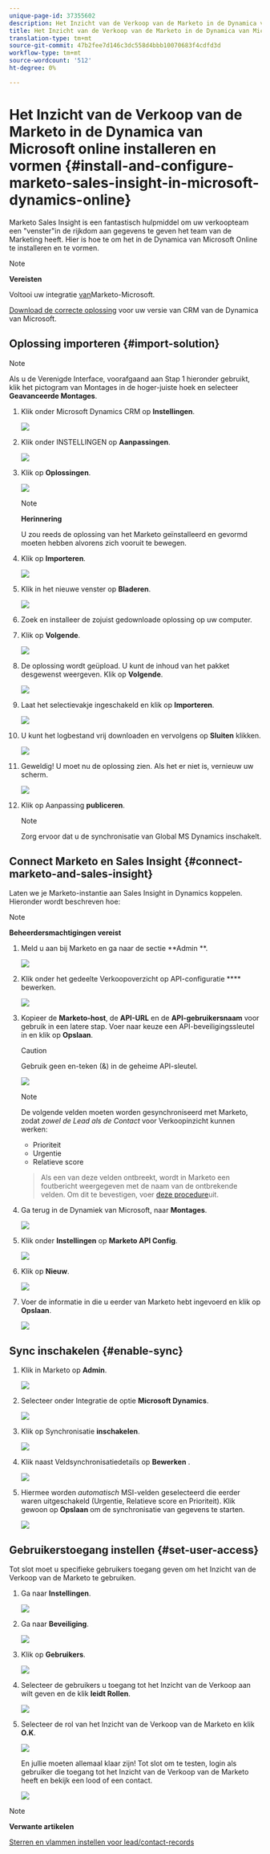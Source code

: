 ```yaml
---
unique-page-id: 37355602
description: Het Inzicht van de Verkoop van de Marketo in de Dynamica van Microsoft online installeren en vormen - Marketo Docs - de Documentatie van het Product
title: Het Inzicht van de Verkoop van de Marketo in de Dynamica van Microsoft online installeren en vormen
translation-type: tm+mt
source-git-commit: 47b2fee7d146c3dc558d4bbb10070683f4cdfd3d
workflow-type: tm+mt
source-wordcount: '512'
ht-degree: 0%

---
```



# Het Inzicht van de Verkoop van de Marketo in de Dynamica van Microsoft online installeren en vormen {#install-and-configure-marketo-sales-insight-in-microsoft-dynamics-online}

Marketo Sales Insight is een fantastisch hulpmiddel om uw verkoopteam een &quot;venster&quot;in de rijkdom aan gegevens te geven het team van de Marketing heeft. Hier is hoe te om het in de Dynamica van Microsoft Online te installeren en te vormen.

>[!NOTE]
>
>**Vereisten**
>
>Voltooi uw integratie [van](http://docs.marketo.com/x/E4A2)Marketo-Microsoft.
>
>[Download de correcte oplossing](http://docs.marketo.com/x/LoJo) voor uw versie van CRM van de Dynamica van Microsoft.

## Oplossing importeren {#import-solution}

>[!NOTE]
>
>Als u de Verenigde Interface, voorafgaand aan Stap 1 hieronder gebruikt, klik het pictogram van Montages in de hoger-juiste hoek en selecteer **Geavanceerde Montages**.

1. Klik onder Microsoft Dynamics CRM op **Instellingen**.

   ![](assets/image2014-12-12-9-3a4-3a56-1.png)

1. Klik onder INSTELLINGEN op **Aanpassingen**.

   ![](assets/image2015-4-29-14-3a22-3a1-1.png)

1. Klik op **Oplossingen**.

   ![](assets/image2014-12-12-9-3a5-3a17-1.png)

   >[!NOTE]
   >
   >**Herinnering**
   >
   >
   >U zou reeds de oplossing van het Marketo geïnstalleerd en gevormd moeten hebben alvorens zich vooruit te bewegen.

1. Klik op **Importeren**.

   ![](assets/image2014-12-12-9-3a5-3a27-1.png)

1. Klik in het nieuwe venster op **Bladeren**.

   ![](assets/image2014-12-12-9-3a5-3a36-1.png)

1. Zoek en installeer de zojuist gedownloade oplossing op uw computer.
1. Klik op **Volgende**.

   ![](assets/seven.png)

1. De oplossing wordt geüpload. U kunt de inhoud van het pakket desgewenst weergeven. Klik op **Volgende**.

   ![](assets/image2014-12-12-9-3a6-3a10-1.png)

1. Laat het selectievakje ingeschakeld en klik op **Importeren**.

   ![](assets/image2014-12-12-9-3a6-3a19-1.png)

1. U kunt het logbestand vrij downloaden en vervolgens op **Sluiten** klikken.

   ![](assets/image2014-12-12-9-3a6-3a29-1.png)

1. Geweldig! U moet nu de oplossing zien. Als het er niet is, vernieuw uw scherm.

   ![](assets/eleven.png)

1. Klik op Aanpassing **publiceren**.

   >[!NOTE]
   >
   >Zorg ervoor dat u de synchronisatie van Global MS Dynamics inschakelt.

## Connect Marketo en Sales Insight {#connect-marketo-and-sales-insight}

Laten we je Marketo-instantie aan Sales Insight in Dynamics koppelen. Hieronder wordt beschreven hoe:

>[!NOTE]
>
>**Beheerdersmachtigingen vereist**

1. Meld u aan bij Marketo en ga naar de sectie **Admin **.

   ![](assets/image2014-12-12-9-3a6-3a50-1.png)

1. Klik onder het gedeelte Verkoopoverzicht op API-configuratie **** bewerken.

   ![](assets/image2014-12-12-9-3a7-3a0-1.png)

1. Kopieer de **Marketo-host**, de **API-URL** en de **API-gebruikersnaam** voor gebruik in een latere stap. Voer naar keuze een API-beveiligingssleutel in en klik op **Opslaan**.

   >[!CAUTION]
   >
   >Gebruik geen en-teken (&amp;) in de geheime API-sleutel.

   ![](assets/image2014-12-12-9-3a7-3a9-1.png)

   >[!NOTE]
   >
   >De volgende velden moeten worden gesynchroniseerd met Marketo, zodat *zowel de Lead als de Contact* voor Verkoopinzicht kunnen werken:
   >
   >    
   >    
   >    * Prioriteit
   >    * Urgentie
   >    * Relatieve score

   >    
   >    
   >Als een van deze velden ontbreekt, wordt in Marketo een foutbericht weergegeven met de naam van de ontbrekende velden. Om dit te bevestigen, voer [deze procedure](../../../../product-docs/marketo-sales-insight/msi-for-microsoft-dynamics/setting-up-and-using/required-fields-for-syncing-marketo-with-dynamics.md)uit.

1. Ga terug in de Dynamiek van Microsoft, naar **Montages**.

   ![](assets/image2014-12-12-9-3a7-3a25-1.png)

1. Klik onder **Instellingen** op **Marketo API Config**.

   ![](assets/image2014-12-12-9-3a7-3a34-1.png)

1. Klik op **Nieuw**.

   ![](assets/image2014-12-12-9-3a8-3a8-1.png)

1. Voer de informatie in die u eerder van Marketo hebt ingevoerd en klik op **Opslaan**.

   ![](assets/image2014-12-12-9-3a8-3a17-1.png)

## Sync inschakelen {#enable-sync}

1. Klik in Marketo op **Admin**.

   ![](assets/enable-one.png)

1. Selecteer onder Integratie de optie **Microsoft Dynamics**.

   ![](assets/enable-two.png)

1. Klik op Synchronisatie **inschakelen**.

   ![](assets/enable-three.png)

1. Klik naast Veldsynchronisatiedetails op **Bewerken** .

   ![](assets/enable-four.png)

1. Hiermee worden *automatisch* MSI-velden geselecteerd die eerder waren uitgeschakeld (Urgentie, Relatieve score en Prioriteit). Klik gewoon op **Opslaan** om de synchronisatie van gegevens te starten.

   ![](assets/enable-five.png)

## Gebruikerstoegang instellen {#set-user-access}

Tot slot moet u specifieke gebruikers toegang geven om het Inzicht van de Verkoop van de Marketo te gebruiken.

1. Ga naar **Instellingen**.

   ![](assets/image2014-12-12-9-3a8-3a34-1.png)

1. Ga naar **Beveiliging**.

   ![](assets/image2015-4-29-14-3a56-3a33-1.png)

1. Klik op **Gebruikers**.

   ![](assets/image2015-4-29-14-3a57-3a46-1.png)

1. Selecteer de gebruikers u toegang tot het Inzicht van de Verkoop aan wilt geven en de klik **leidt Rollen**.

   ![](assets/image2015-4-29-14-3a59-3a31-1.png)

1. Selecteer de rol van het Inzicht van de Verkoop van de Marketo en klik **O.K**.

   ![](assets/image2014-12-12-9-3a9-3a22-1.png)

   En jullie moeten allemaal klaar zijn! Tot slot om te testen, login als gebruiker die toegang tot het Inzicht van de Verkoop van de Marketo heeft en bekijk een lood of een contact.

   ![](assets/image2015-4-29-15-3a2-3a27-1.png)

>[!NOTE]
>
>**Verwante artikelen**
>
>[Sterren en vlammen instellen voor lead/contact-records](http://docs.marketo.com/x/BICMAg)

